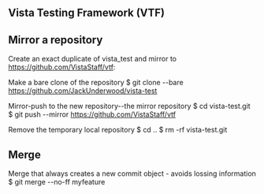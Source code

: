## Vista Testing Framework (VTF)

## Mirror a repository
Create an exact duplicate of vista_test and mirror to https://github.com/VistaStaff/vtf:

Make a bare clone of the repository
$ git clone --bare https://github.com/JackUnderwood/vista-test

Mirror-push to the new repository--the mirror repository
$ cd vista-test.git
$ git push --mirror https://github.com/VistaStaff/vtf

Remove the temporary local repository
$ cd ..
$ rm -rf vista-test.git


## Merge
Merge that always creates a new commit object - avoids lossing information
$ git merge --no-ff myfeature
